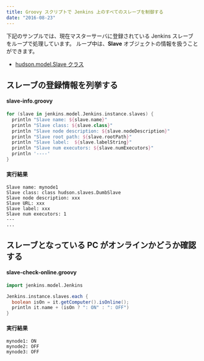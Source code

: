 ```yaml
---
title: Groovy スクリプトで Jenkins 上のすべてのスレーブを制御する
date: "2016-08-23"
---
```


下記のサンプルでは、現在マスターサーバに登録されている Jenkins スレーブをループで処理しています。
ループ中は、**Slave** オブジェクトの情報を扱うことができます。

* [hudson.model.Slave クラス](http://javadoc.jenkins-ci.org/hudson/model/Slave.html)


スレーブの登録情報を列挙する
----

#### slave-info.groovy

```groovy
for (slave in jenkins.model.Jenkins.instance.slaves) {
  println "Slave name: ${slave.name}"
  println "Slave class: ${slave.class}"
  println "Slave node description: ${slave.nodeDescription}"
  println "Slave root path: ${slave.rootPath}"
  println "Slave label:  ${slave.labelString}"
  println "Slave num executors: ${slave.numExecutors}"
  println '----'
}
```

#### 実行結果

```
Slave name: mynode1
Slave class: class hudson.slaves.DumbSlave
Slave node description: xxx
Slave URL: xxx
Slave label: xxx
Slave num executors: 1
---
...
```

スレーブとなっている PC がオンラインかどうか確認する
----

#### slave-check-online.groovy

```groovy
import jenkins.model.Jenkins

Jenkins.instance.slaves.each {
  boolean isOn = it.getComputer().isOnline();
  println it.name + (isOn ? ": ON" : ": OFF")
}
```

#### 実行結果

```
mynode1: ON
mynode2: OFF
mynode3: OFF
```

